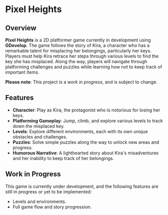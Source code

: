 # Pixel Heights

## Overview

**Pixel Heights** is a 2D platformer game currently in development using **GDevelop**. The game follows the story of Kira, a character who has a remarkable talent for misplacing her belongings, particularly her keys. Players must help Kira retrace her steps through various levels to find the key she has misplaced. Along the way, players will navigate through platforming challenges and puzzles while learning how not to keep track of important items.

**Please note**: This project is a *work in progress*, and is subject to change.

## Features

- **Character**: Play as Kira, the protagonist who is notorious for losing her keys.
- **Platforming Gameplay**: Jump, climb, and explore various levels to track down the misplaced key.
- **Levels**: Explore different environments, each with its own unique obstacles and challenges.
- **Puzzles**: Solve simple puzzles along the way to unlock new areas and progress.
- **Humorous Narrative**: A lighthearted story about Kira's misadventures and her inability to keep track of her belongings.

## Work in Progress

This game is currently under development, and the following features are still in progress or yet to be implemented:

- Levels and environments.
- Full game flow and story progression.
